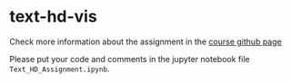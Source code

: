 # text-hd-vis

Check more information about the assignment in the [course github page](<https://github.com/nyuvis/visual_analytics_course/tree/master/assignment_text%2Bhd>)

Please put your code and comments in the jupyter notebook file `Text_HD_Assignment.ipynb`.
